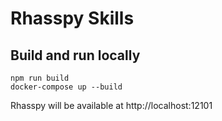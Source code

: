 # Rhasspy Skills

## Build and run locally

```shell
npm run build
docker-compose up --build
```

Rhasspy will be available at http://localhost:12101